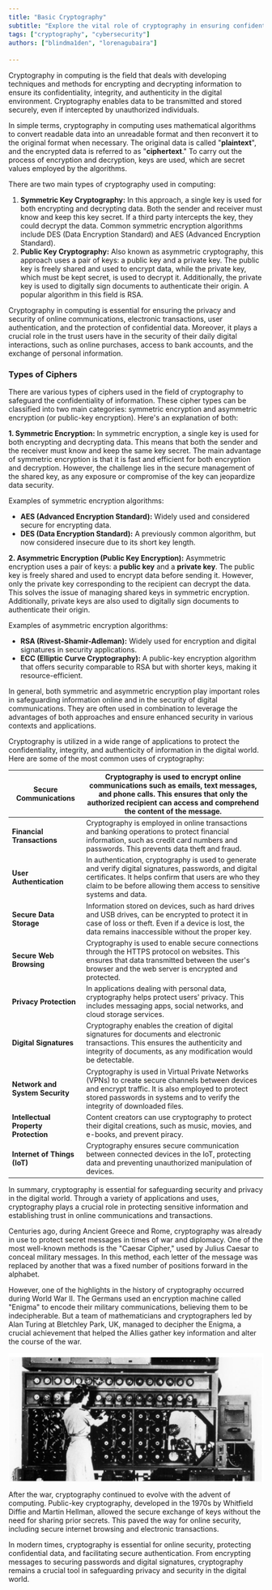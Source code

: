 ```yaml
---
title: "Basic Cryptography"
subtitle: "Explore the vital role of cryptography in ensuring confidentiality, integrity, and authenticity in the digital realm. Learn about symmetric and asymmetric encryption, types of ciphers, and common applications."
tags: ["cryptography", "cybersecurity"]
authors: ["blindma1den", "lorenagubaira"]

---
```


Cryptography in computing is the field that deals with developing techniques and methods for encrypting and decrypting information to ensure its confidentiality, integrity, and authenticity in the digital environment. Cryptography enables data to be transmitted and stored securely, even if intercepted by unauthorized individuals.

In simple terms, cryptography in computing uses mathematical algorithms to convert readable data into an unreadable format and then reconvert it to the original format when necessary. The original data is called "**plaintext**", and the encrypted data is referred to as "**ciphertext**." To carry out the process of encryption and decryption, keys are used, which are secret values employed by the algorithms.

There are two main types of cryptography used in computing:

1. **Symmetric Key Cryptography:** In this approach, a single key is used for both encrypting and decrypting data. Both the sender and receiver must know and keep this key secret. If a third party intercepts the key, they could decrypt the data. Common symmetric encryption algorithms include DES (Data Encryption Standard) and AES (Advanced Encryption Standard).
2. **Public Key Cryptography:** Also known as asymmetric cryptography, this approach uses a pair of keys: a public key and a private key. The public key is freely shared and used to encrypt data, while the private key, which must be kept secret, is used to decrypt it. Additionally, the private key is used to digitally sign documents to authenticate their origin. A popular algorithm in this field is RSA.

Cryptography in computing is essential for ensuring the privacy and security of online communications, electronic transactions, user authentication, and the protection of confidential data. Moreover, it plays a crucial role in the trust users have in the security of their daily digital interactions, such as online purchases, access to bank accounts, and the exchange of personal information.

### Types of Ciphers

There are various types of ciphers used in the field of cryptography to safeguard the confidentiality of information. These cipher types can be classified into two main categories: symmetric encryption and asymmetric encryption (or public-key encryption). Here's an explanation of both:

**1. Symmetric Encryption:**
In symmetric encryption, a single key is used for both encrypting and decrypting data. This means that both the sender and the receiver must know and keep the same key secret. The main advantage of symmetric encryption is that it is fast and efficient for both encryption and decryption. However, the challenge lies in the secure management of the shared key, as any exposure or compromise of the key can jeopardize data security.

Examples of symmetric encryption algorithms:

- **AES (Advanced Encryption Standard):** Widely used and considered secure for encrypting data.
- **DES (Data Encryption Standard):** A previously common algorithm, but now considered insecure due to its short key length.

**2. Asymmetric Encryption (Public Key Encryption):**
Asymmetric encryption uses a pair of keys: a **public key** and a **private key**. The public key is freely shared and used to encrypt data before sending it. However, only the private key corresponding to the recipient can decrypt the data. This solves the issue of managing shared keys in symmetric encryption. Additionally, private keys are also used to digitally sign documents to authenticate their origin.

Examples of asymmetric encryption algorithms:

- **RSA (Rivest-Shamir-Adleman):** Widely used for encryption and digital signatures in security applications.
- **ECC (Elliptic Curve Cryptography):** A public-key encryption algorithm that offers security comparable to RSA but with shorter keys, making it resource-efficient.

In general, both symmetric and asymmetric encryption play important roles in safeguarding information online and in the security of digital communications. They are often used in combination to leverage the advantages of both approaches and ensure enhanced security in various contexts and applications.

Cryptography is utilized in a wide range of applications to protect the confidentiality, integrity, and authenticity of information in the digital world. Here are some of the most common uses of cryptography:

|  **Secure Communications** | Cryptography is used to encrypt online communications such as emails, text messages, and phone calls. This ensures that only the authorized recipient can access and comprehend the content of the message. |
| --- | --- |
| **Financial Transactions** | Cryptography is employed in online transactions and banking operations to protect financial information, such as credit card numbers and passwords. This prevents data theft and fraud. |
| **User Authentication** | In authentication, cryptography is used to generate and verify digital signatures, passwords, and digital certificates. It helps confirm that users are who they claim to be before allowing them access to sensitive systems and data. |
| **Secure Data Storage**  | Information stored on devices, such as hard drives and USB drives, can be encrypted to protect it in case of loss or theft. Even if a device is lost, the data remains inaccessible without the proper key. |
| **Secure Web Browsing** | Cryptography is used to enable secure connections through the HTTPS protocol on websites. This ensures that data transmitted between the user's browser and the web server is encrypted and protected. |
| **Privacy Protection** | In applications dealing with personal data, cryptography helps protect users' privacy. This includes messaging apps, social networks, and cloud storage services. |
| **Digital Signatures** | Cryptography enables the creation of digital signatures for documents and electronic transactions. This ensures the authenticity and integrity of documents, as any modification would be detectable. |
| **Network and System Security** | Cryptography is used in Virtual Private Networks (VPNs) to create secure channels between devices and encrypt traffic. It is also employed to protect stored passwords in systems and to verify the integrity of downloaded files. |
| **Intellectual Property Protection** | Content creators can use cryptography to protect their digital creations, such as music, movies, and e-books, and prevent piracy. |
| **Internet of Things (IoT)** | Cryptography ensures secure communication between connected devices in the IoT, protecting data and preventing unauthorized manipulation of devices. |

In summary, cryptography is essential for safeguarding security and privacy in the digital world. Through a variety of applications and uses, cryptography plays a crucial role in protecting sensitive information and establishing trust in online communications and transactions.

Centuries ago, during Ancient Greece and Rome, cryptography was already in use to protect secret messages in times of war and diplomacy. One of the most well-known methods is the "Caesar Cipher," used by Julius Caesar to conceal military messages. In this method, each letter of the message was replaced by another that was a fixed number of positions forward in the alphabet.

However, one of the highlights in the history of cryptography occurred during World War II. The Germans used an encryption machine called "Enigma" to encode their military communications, believing them to be indecipherable. But a team of mathematicians and cryptographers led by Alan Turing at Bletchley Park, UK, managed to decipher the Enigma, a crucial achievement that helped the Allies gather key information and alter the course of the war.

![cryptography](../assets/criptografia.png)

After the war, cryptography continued to evolve with the advent of computing. Public-key cryptography, developed in the 1970s by Whitfield Diffie and Martin Hellman, allowed the secure exchange of keys without the need for sharing prior secrets. This paved the way for online security, including secure internet browsing and electronic transactions.

In modern times, cryptography is essential for online security, protecting confidential data, and facilitating secure authentication. From encrypting messages to securing passwords and digital signatures, cryptography remains a crucial tool in safeguarding privacy and security in the digital world.
